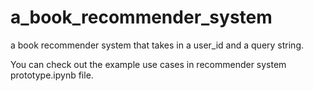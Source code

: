 # a_book_recommender_system
a book recommender system that takes in a user_id and a query string. 

You can check out the example use cases in recommender system prototype.ipynb file. 
